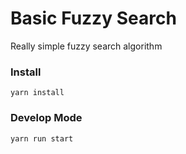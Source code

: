 # Basic Fuzzy Search
Really simple fuzzy search algorithm

### Install
```
yarn install
```


### Develop Mode
```
yarn run start
```